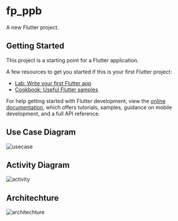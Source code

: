 # fp_ppb

A new Flutter project.

## Getting Started

This project is a starting point for a Flutter application.

A few resources to get you started if this is your first Flutter project:

- [Lab: Write your first Flutter app](https://docs.flutter.dev/get-started/codelab)
- [Cookbook: Useful Flutter samples](https://docs.flutter.dev/cookbook)

For help getting started with Flutter development, view the
[online documentation](https://docs.flutter.dev/), which offers tutorials,
samples, guidance on mobile development, and a full API reference.

## Use Case Diagram

![usecase](https://github.com/user-attachments/assets/aa1a0e61-6746-4c0d-84bf-17390345b996)

## Activity Diagram

![activity](https://github.com/user-attachments/assets/f40a322e-26b3-4577-8736-a9fe9b2b87e9)

## Architechture

![architechture](https://github.com/user-attachments/assets/fccc0f50-d1a1-43b4-b850-c78718c31b78)
